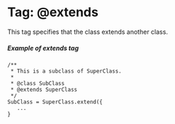 # Tag: @extends #

This tag specifies that the class extends another class.

##### Example of extends tag #####
```
/**
 * This is a subclass of SuperClass. 
 *
 * @class SubClass
 * @extends SuperClass
 */
SubClass = SuperClass.extend({
   ...
}
```